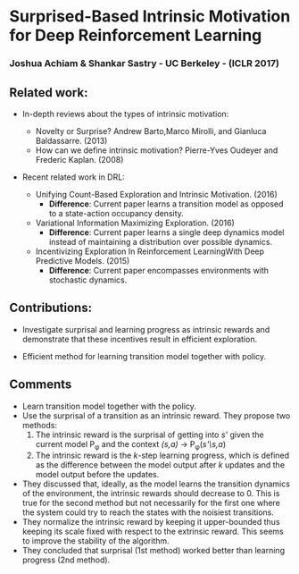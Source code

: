 # Surprised-Based Intrinsic Motivation for Deep Reinforcement Learning

### Joshua Achiam & Shankar Sastry - UC Berkeley - (ICLR 2017)

## Related work:

- In-depth reviews about the types of intrinsic motivation:
  - Novelty or Surprise? Andrew Barto,Marco Mirolli, and Gianluca Baldassarre. (2013)
  - How can we define intrinsic motivation? Pierre-Yves Oudeyer and Frederic Kaplan. (2008)


- Recent related work in DRL:
  - Unifying Count-Based Exploration and Intrinsic Motivation. (2016)
    - __Difference__: Current paper learns a transition model as opposed to a state-action occupancy density.
  - Variational Information Maximizing Exploration. (2016)
    - __Difference__: Current paper learns a single deep dynamics model instead of maintaining a distribution over possible dynamics.
  - Incentivizing Exploration In Reinforcement LearningWith Deep Predictive Models. (2015)
    - __Difference__: Current paper encompasses environments with stochastic dynamics.

## Contributions:
- Investigate surprisal and learning progress as intrinsic rewards and demonstrate that these incentives result in efficient exploration.

- Efficient method for learning transition model together with policy.

## Comments

- Learn transition model together with the policy.
- Use the surprisal of a transition as an intrinsic reward. They propose two methods:
  1. The intrinsic reward is the surprisal of getting into _s'_ given the current model P<sub>&phi;</sub> and the context _(s,a)_ -> P<sub>&phi;</sub>(_s'\s,a_)
  2. The intrinsic reward is the _k_-step learning progress, which is defined as the difference between the model output after _k_ updates and the model output before the updates.
- They discussed that, ideally, as the model learns the transition dynamics of the environment, the intrinsic rewards should decrease to 0. This is true for the second method but not necessarily for the first one where the system could try to reach the states with the noisiest transitions.
- They normalize the intrinsic reward by keeping it upper-bounded thus keeping its scale fixed with respect to the extrinsic reward. This seems to improve the stability of the algorithm.
- They concluded that surprisal (1st method) worked better than learning progress (2nd method).
